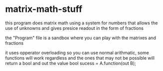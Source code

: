 # matrix-math-stuff
this program does matrix math using a system for numbers that allows the use of unknowns and gives presice readout in the form of fractions

the "Program" file is a sandbox where you can play with the matrixes and fractions

it uses opperator overloading so you can use normal arithmatic, some functions will work regardless and the ones that may not be possible will return a bool and out the value
bool sucess = A.function(out B);
